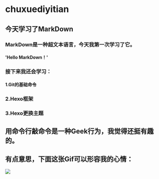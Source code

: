 # chuxuediyitian
## **今天学习了MarkDown**
### MarkDown是一种超文本语言，今天我第一次学习了它。
#### 'Hello MarkDown！'
### 接下来我还会学习：
#### 1.Git的基础命令
### 2.Hexo框架
### 3.Hexo更换主题
## 用命令行敲命令是一种**Geek**行为，我觉得还挺有趣的。
## 有点意思，下面这张Gif可以形容我的心情：
![](https://qgt-style.oss-cn-hangzhou.aliyuncs.com/newcoursep4/g1/g1-2-2/tenor.gif)
